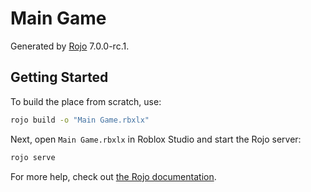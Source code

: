 # Main Game
Generated by [Rojo](https://github.com/rojo-rbx/rojo) 7.0.0-rc.1.

## Getting Started
To build the place from scratch, use:

```bash
rojo build -o "Main Game.rbxlx"
```

Next, open `Main Game.rbxlx` in Roblox Studio and start the Rojo server:

```bash
rojo serve
```

For more help, check out [the Rojo documentation](https://rojo.space/docs).